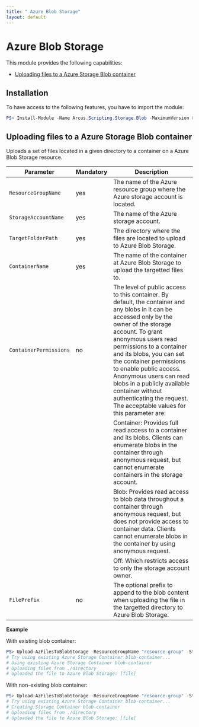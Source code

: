 ```yaml
---
title: " Azure Blob Storage"
layout: default
---
```


# Azure Blob Storage

This module provides the following capabilities:
- [Uploading files to a Azure Storage Blob container](#uploading-files-to-a-azure-storage-blob-container)

## Installation

To have access to the following features, you have to import the module:

```powershell
PS> Install-Module -Name Arcus.Scripting.Storage.Blob -MaximumVersion 0.5.0
```

## Uploading files to a Azure Storage Blob container

Uploads a set of files located in a given directory to a container on a Azure Blob Storage resource.

| Parameter              | Mandatory | Description                                                                                                                                                                                                          |
| ---------------------- | --------- | -------------------------------------------------------------------------------------------------------------------------------------------------------------------------------------------------------------------- |
| `ResourceGroupName`    | yes       | The name of the Azure resource group where the Azure storage account is located.                                                                                                                                     |
| `StorageAccountName`   | yes       | The name of the Azure storage account.                                                                                                                                                                               |
| `TargetFolderPath`     | yes       | The directory where the files are located to upload to Azure Blob Storage.                                                                                                                                           |
| `ContainerName`        | yes       | The name of the container at Azure Blob Storage to upload the targetted files to.                                                                                                                                    |
| `ContainerPermissions` | no        | The level of public access to this container. By default, the container and any blobs in it can be accessed only by the owner of the storage account. To grant anonymous users read permissions to a container and its blobs, you can set the container permissions to enable public access. Anonymous users can read blobs in a publicly available container without authenticating the request. The acceptable values for this parameter are:                                                                    |
|                        |           |  Container: Provides full read access to a container and its blobs. Clients can enumerate blobs in the container through anonymous request, but cannot enumerate containers in the storage account.                   |
|                        |           |  Blob: Provides read access to blob data throughout a container through anonymous request, but does not provide access to container data. Clients cannot enumerate blobs in the container by using anonymous request. |
|                        |           |  Off: Which restricts access to only the storage account owner.                                                                                                                                                       |
| `FilePrefix`           | no        | The optional prefix to append to the blob content when uploading the file in the targetted directory to Azure Blob Storage.                                                                                           |

**Example**

With existing blob container:

```powershell
PS> Upload-AzFilesToBlobStorage -ResourceGroupName "resource-group" -StorageAccountName "account-name" -TargetFolderPath "./directory" -ContainerName "blob-container"
# Try using existing Azure Storage Container blob-container...
# Using existing Azure Storage Container blob-container
# Uploading files from ./directory
# Uploaded the file to Azure Blob Storage: [file]
```

With non-existing blob container:

```powershell
PS> Upload-AzFilesToBlobStorage -ResourceGroupName "resource-group" -StorageAccountName "account-name" -TargetFolderPath "./directory" -ContainerName "blob-container"
# Try using existing Azure Storage Container blob-container...
# Creating Storage Container blob-container
# Uploading files from ./directory
# Uploaded the file to Azure Blob Storage: [file]
```
